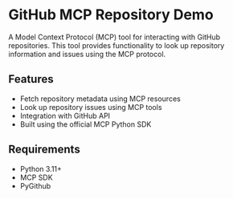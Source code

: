 # GitHub MCP Repository Demo

A Model Context Protocol (MCP) tool for interacting with GitHub repositories. This tool provides functionality to look up repository information and issues using the MCP protocol.

## Features

- Fetch repository metadata using MCP resources
- Look up repository issues using MCP tools
- Integration with GitHub API
- Built using the official MCP Python SDK

## Requirements

- Python 3.11+
- MCP SDK
- PyGithub
